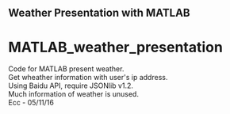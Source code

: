 Weather Presentation with MATLAB
----
# MATLAB_weather_presentation
Code for MATLAB present weather.<br>
Get wheather information with user's ip address.<br>
Using Baidu API, require JSONlib v1.2.<br>
Much information of weather is unused.<br>
Ecc - 05/11/16

